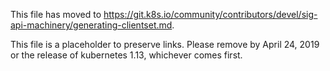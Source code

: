 This file has moved to https://git.k8s.io/community/contributors/devel/sig-api-machinery/generating-clientset.md.

This file is a placeholder to preserve links.  Please remove by April 24, 2019 or the release of kubernetes 1.13, whichever comes first.